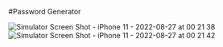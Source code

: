#Password Generator

![Simulator Screen Shot - iPhone 11 - 2022-08-27 at 00 21 38](https://user-images.githubusercontent.com/109048001/186993268-84da4fce-066b-40e9-b274-3ce7d6cafd84.png)
![Simulator Screen Shot - iPhone 11 - 2022-08-27 at 00 21 42](https://user-images.githubusercontent.com/109048001/186993277-d7b0f7e3-3503-44aa-b2ac-66ca56249e8c.png)
